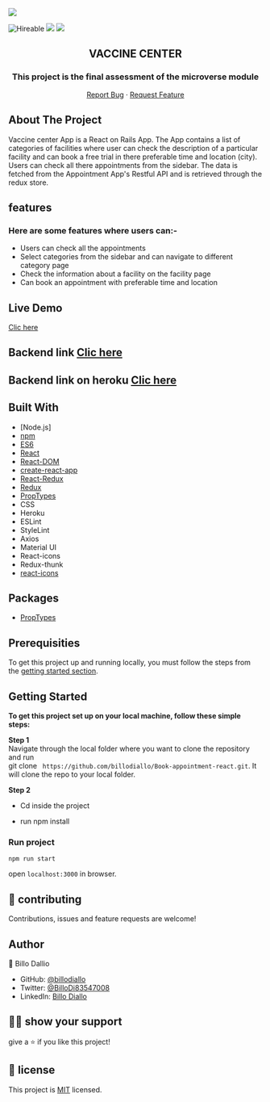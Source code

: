 ![](https://img.shields.io/badge/Microverse-blueviolet)

![Hireable](https://img.shields.io/badge/Hireable-yes-success) ![](https://img.shields.io/badge/Mobile--responsive-yes-green) ![](https://img.shields.io/badge/-Microverse%20projects-blueviolet)

  <h2 align="center">VACCINE CENTER</h2>
  <h3 align="center"> This project is the final assessment of the microverse module </h3>

  <p align="center">
    <a href="https://github.com/billodiallo/Book-appointment-react.git">Report Bug</a>
    · 
    <a href="https://github.com/billodiallo/Book-appointment-react/issues/2">Request Feature</a>
  </p>
</p>



<!-- ABOUT THE PROJECT -->
## About The Project

Vaccine center  App is a React on Rails App. The App contains a list of categories of facilities where user can check the description of a particular facility and can book a free trial in there preferable time and location (city). Users can check all there appointments from the sidebar.
The data is fetched from the Appointment App's Restful API and is retrieved through the redux store.

## features

### Here are some features where users can:-
- Users can check all the appointments
- Select categories from the sidebar and can navigate to different category page
- Check the information about a facility on the facility page
- Can book an appointment with preferable time and location

## Live Demo 

[Clic here](https://billo-final-capstone.netlify.app/)
## Backend link [Clic here](https://github.com/billodiallo/Book_an_appointment)
## Backend link on heroku [Clic here](https://billo-appointment-app.herokuapp.com/)


## Built With

- [Node.js]
- [npm](https://www.npmjs.com/)
- [ES6](http://es6-features.org/) 
- [React](https://reactjs.org/)
- [React-DOM](https://reactjs.org/docs/react-dom.html)
- [create-react-app](https://github.com/facebook/create-react-app)
- [React-Redux](https://github.com/reduxjs/react-redux)
- [Redux](https://github.com/reduxjs/redux)
- [PropTypes](https://www.npmjs.com/package/prop-types)
- CSS
- Heroku
- ESLint
- StyleLint
- Axios
- Material UI
- React-icons
- Redux-thunk
- [react-icons](https://www.npmjs.com/package/react-icons)


## Packages
- [PropTypes](https://www.npmjs.com/package/prop-types)

## Prerequisities

To get this project up and running locally, you must follow the steps from the [getting started section](#getting-started).

## Getting Started

**To get this project set up on your local machine, follow these simple steps:**

**Step 1**<br>
Navigate through the local folder where you want to clone the repository and run<br>
git clone ` https://github.com/billodiallo/Book-appointment-react.git`. It will clone the repo to your local folder.<br>

**Step 2**<br>
- Cd inside the project

- run npm install

### Run project 

`` npm run start ``

open ```localhost:3000``` in browser. 



## 🤝 contributing

Contributions, issues and feature requests are welcome!

## Author

👤 Billo Dallio

- GitHub: [@billodiallo](https://github.com/billodiallo)
- Twitter: [@BilloDi83547008](https://twitter.com/BilloDi83547008)
- LinkedIn: [Billo Diallo](https://www.linkedin.com/in/mabillodiallo/)

## 🙋‍♂ show your support

give a ⭐️ if you like this project!

## 📝 license



This project is [MIT](LICENSE) licensed.

